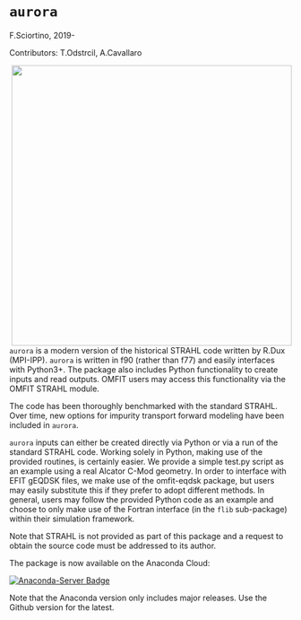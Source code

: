 # `aurora`
F.Sciortino, 2019-

Contributors: T.Odstrcil, A.Cavallaro

<img src="https://user-images.githubusercontent.com/25516628/93692659-f12c4b00-fac3-11ea-817c-d971c6853b8b.jpg" width="500" align="right">

`aurora` is a modern version of the historical STRAHL code written by R.Dux (MPI-IPP). 
`aurora` is written in f90 (rather than f77) and easily interfaces with Python3+. The package also includes Python functionality to create inputs and read outputs. OMFIT users may access this functionality via the OMFIT STRAHL module.

The code has been thoroughly benchmarked with the standard STRAHL. Over time, new options for impurity transport forward modeling have been included in `aurora`.

`aurora` inputs can either be created directly via Python or via a run of the standard STRAHL code. Working solely in Python, making use of the provided routines, is certainly easier. We provide a simple test.py script as an example using a real Alcator C-Mod geometry. In order to interface with EFIT gEQDSK files, we make use of the omfit-eqdsk package, but users may easily substitute this if they prefer to adopt different methods. In general, users may follow the provided Python code as an example and choose to only make use of the Fortran interface (in the `flib` sub-package) within their simulation framework. 

Note that STRAHL is not provided as part of this package and a request to obtain the source code must be addressed to its author. 

The package is now available on the Anaconda Cloud:

[![Anaconda-Server Badge](https://anaconda.org/sciortino/aurora/badges/latest_release_date.svg)](https://anaconda.org/sciortino/aurora)

Note that the Anaconda version only includes major releases. Use the Github version for the latest. 

